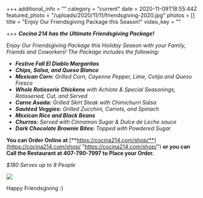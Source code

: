 +++
additional_info = ""
category = "current"
date = 2020-11-09T18:55:44Z
featured_photo = "/uploads/2020/11/11/friendsgiving-2020.jpg"
photos = []
title = "Enjoy Our Friendsgiving Package this Season!"
video_key = ""

+++
**_Cocina 214 has the Ultimate Friendsgiving Package!_**

_Enjoy Our Friendsgiving Package this Holiday Season with your Family, Friends and Coworkers! The Package includes the following:_

* **_Festive Fall El Diablo Margaritas_**
* **_Chips, Salsa, and Queso Blanco_**
* **_Mexican Corn:_** _Grilled Corn, Cayenne Pepper, Lime, Cotija and Queso Fresco_
* **_Whole Rotisserie Chickens_** _with Achiote & Special Seasonings, Rotisseried, Cut, and Served_
* **_Carne Asada:_** _Grilled Skirt Steak with Chimichurri Salsa_
* **_Sautéed Veggies:_** _Grilled Zucchini, Carrots, and Spinach_
* **_Mexican Rice and Black Beans_**
* **_Churros:_** _Served with Cinnamon Sugar & Dulce de Leche sauce_
* **_Dark Chocolate Brownie Bites:_** _Topped with Powdered Sugar_

**You can Order Online at**  [**https://cocina214.com/shop/**](https://cocina214.com/shop/ "https://cocina214.com/shop/") **or you can Call the Restaurant at 407-790-7997 to Place your Order.**

_$180 Serves up to 8 People_

![](/uploads/2020/11/11/friendsgiving-2020.jpg)

Happy Friendsgiving :)